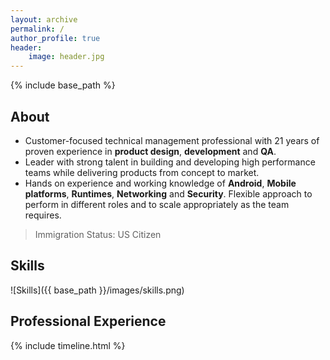 ```yaml
---
layout: archive
permalink: /
author_profile: true
header:
    image: header.jpg
---
```


{% include base_path %}

About
------

* Customer-focused technical management professional with 21 years of proven 
  experience in **product design**, **development** and **QA**. 
* Leader with strong talent in building and developing high performance teams 
  while delivering products from concept to market. 
* Hands on experience  and working knowledge of **Android**, **Mobile platforms**, 
  **Runtimes**, **Networking** and **Security**. Flexible approach to perform 
  in different roles and to scale appropriately as the team requires.

> Immigration Status: US Citizen


Skills
-------

![Skills]({{ base_path }}/images/skills.png)



Professional Experience
------------------------

{% include timeline.html %}
